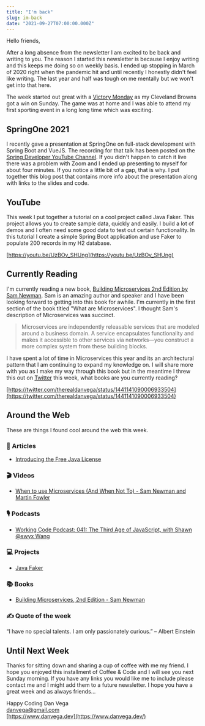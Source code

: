 ```yaml
---
title: "I'm back"
slug: im-back
date: "2021-09-27T07:00:00.000Z"
---
```


Hello friends,

After a long absence from the newsletter I am excited to be back and writing to you. The reason I started this newsletter is because I enjoy writing and this keeps me doing so on weekly basis. I ended up stopping in March of 2020 right when the pandemic hit and until recently I honestly didn't feel like writing. The last year and half was tough on me mentally but we won't get into that here.

The week started out great with a [Victory Monday](https://twitter.com/therealdanvega/status/1439945285371891712) as my Cleveland Browns got a win on Sunday. The game was at home and I was able to attend my first sporting event in a long long time which was exciting.

## SpringOne 2021

I recently gave a presentation at SpringOne on full-stack development with Spring Boot and VueJS. The recording for that talk has been posted on the [Spring Developer YouTube Channel](https://www.youtube.com/watch?v=VkrGHqwSPVA&t=1866s). If you didn't happen to catch it live there was a problem with Zoom and I ended up presenting to myself for about four minutes. If you notice a little bit of a gap, that is why. I put together this blog post that contains more info about the presentation along with links to the slides and code.

## YouTube

This week I put together a tutorial on a cool project called Java Faker. This project allows you to create sample data, quickly and easily. I build a lot of demos and I often need some good data to test out certain functionality. In this tutorial I create a simple Spring Boot application and use Faker to populate 200 records in my H2 database.

[https://youtu.be/UzBOv_SHUng](https://youtu.be/UzBOv_SHUng)

## Currently Reading

I'm currently reading a new book, [Building Microservices 2nd Edition by Sam Newman](https://amzn.to/3AC45k8). Sam is an amazing author and speaker and I have been looking forward to getting into this book for awhile. I'm currently in the first section of the book titled "What are Microservices". I thought Sam's description of Microservices was succinct.

> Microservices are independently releasable services that are modeled around a business domain. A service encapsulates functionality and makes it accessible to other services via networks—you construct a more complex system from these building blocks.

I have spent a lot of time in Microservices this year and its an architectural pattern that I am continuing to expand my knowledge on. I will share more with you as I make my way through this book but in the meantime I threw this out on [Twitter](http://twitter.com/therealdanvega) this week, what books are you currently reading?

[https://twitter.com/therealdanvega/status/1441141090006933504](https://twitter.com/therealdanvega/status/1441141090006933504)

## Around the Web

These are things I found cool around the web this week.

### 📝 Articles

- [Introducing the Free Java License](https://blogs.oracle.com/java/post/free-java-license)

### 🎬 Videos

- [When to use Microservices (And When Not To) - Sam Newman and Martin Fowler](https://www.youtube.com/watch?v=GBTdnfD6s5Q)

### 🎙 Podcasts

- [Working Code Podcast: 041: The Third Age of JavaScript, with Shawn @swyx Wang](https://workingcode.dev/episodes/041-the-third-age-of-javascript-with-shawn-swyx-wang/)

### 💻 Projects

- [Java Faker](https://github.com/DiUS/java-faker)

### 📚 Books

- [Building Microservices, 2nd Edition - Sam Newman](https://amzn.to/3AC45k8)

### ✍️ Quote of the week

“I have no special talents. I am only passionately curious.” – Albert Einstein

## Until Next Week

Thanks for sitting down and sharing a cup of coffee with me my friend. I hope you enjoyed this installment of Coffee & Code and I will see you next Sunday morning. If you have any links you would like me to include please contact me and I might add them to a future newsletter. I hope you have a great week and as always friends...

Happy Coding
Dan Vega <br/>
danvega@gmail.com <br/>
[https://www.danvega.dev](https://www.danvega.dev/)
